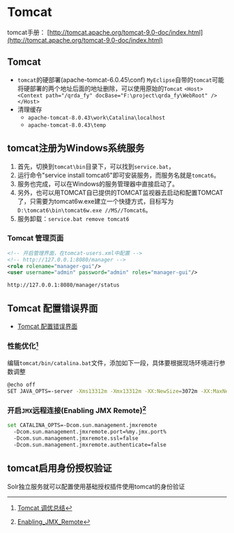 # Tomcat
<!-- @author DHJT 2018-11-28 -->
tomcat手册： [http://tomcat.apache.org/tomcat-9.0-doc/index.html](http://tomcat.apache.org/tomcat-9.0-doc/index.html)

## Tomcat
- `tomcat`的硬部署(apache-tomcat-6.0.45\conf)
`MyEclipse`自带的`tomcat`可能将硬部署的两个地址后面的地址删除，可以使用原始的`Tomcat`
`<Host><Context path="/qrda_fy" docBase="F:\project\qrda_fy\WebRoot" /></Host>`
- 清理缓存
    - `apache-tomcat-8.0.43\work\Catalina\localhost`
    - `apache-tomcat-8.0.43\temp`

## tomcat注册为Windows系统服务
1. 首先，切换到`tomcat\bin`目录下，可以找到`service.bat`，
2. 运行命令"service install tomcat6"即可安装服务，而服务名就是`tomcat6`。
3. 服务也完成，可以在Windows的服务管理器中直接启动了。
4. 另外，也可以用TOMCAT自已提供的TOMCAT监视器去启动和配置TOMCAT了，只需要为tomcat6w.exe建立一个快捷方式，目标写为`D:\tomcat6\bin\tomcat6w.exe //MS//Tomcat6`。
5. 服务卸载：`service.bat remove tomcat6`

### Tomcat 管理页面
```xml
<!-- 开启管理界面，在tomcat-users.xml中配置 -->
<!-- http://127.0.0.1:8080/manager -->
<role rolename="manager-gui"/>
<user username="admin" password="admin" roles="manager-gui"/>
```
`http://127.0.0.1:8080/manager/status`

## Tomcat 配置错误界面
- [Tomcat 配置错误界面][1]

### 性能优化[^1]
编辑`tomcat/bin/catalina.bat`文件，添加如下一段，具体要根据现场环境进行参数调整
```sh
@echo off
SET JAVA_OPTS=-server -Xms13312m -Xmx13312m -XX:NewSize=3072m -XX:MaxNewSize=4096m -XX:PermSize=512m -XX:MaxPermSize=512m -XX:MaxTenuringThreshold=10 -XX:NewRatio=2 -XX:+DisableExplicitGC
```

### 开启`JMX`远程连接(Enabling JMX Remote)[^2]
```sh
set CATALINA_OPTS=-Dcom.sun.management.jmxremote
  -Dcom.sun.management.jmxremote.port=%my.jmx.port%
  -Dcom.sun.management.jmxremote.ssl=false
  -Dcom.sun.management.jmxremote.authenticate=false
```

## tomcat启用身份授权验证

Solr独立服务就可以配置使用基础授权插件使用tomcat的身份验证



[1]: https://blog.csdn.net/qq_35959573/article/details/80597164 'Tomcat 配置错误界面'

[^1]: [Tomcat 调优总结](https://www.cnblogs.com/onmyway20xx/p/3626449.html)
[^2]: [Enabling_JMX_Remote](http://tomcat.apache.org/tomcat-9.0-doc/monitoring.html#Enabling_JMX_Remote)